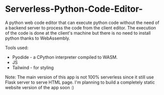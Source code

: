 # Serverless-Python-Code-Editor-
A python web code editor that can execute python code without the need of a backend server to process the code from the client editor.
The execution of the code is done at the client's machine but there is no need to install python thanks to WebAssembly.

Tools used:
* Pyodide - a CPython interpreter compiled to WASM.
* JS
* Tailwind - for styling

Note:
The main version of this app is not 100% serverless since it still use Flask server to serve HTML page. 
I'm planning to build a completely static website version of the app soon :)
